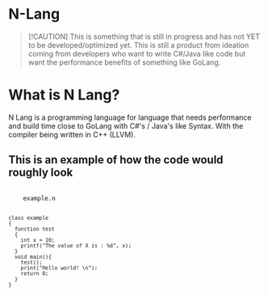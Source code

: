 # N-Lang
>[!CAUTION] This is something that is still in progress and has not YET to be developed/optimized yet. This is still a product from ideation coming from developers who want to write C#/Java like code but want the performance benefits of something like GoLang.
<h1>What is N Lang?</h1>
<p>N Lang is a programming language for language that needs performance and build time close to GoLang with C#'s / Java's like Syntax. With the compiler being written in C++ (LLVM).</p>
<section>
  <h1>This is an example of how the code would roughly look</h1>
  <code>
    example.n
    
    class example
    {
      function test
      {
        int x = 10;
        printf("The value of X is : %d", x);
      }
      void main(){
        test();
        print("Hello world! \n");
        return 0;
      }
    }
  </code>
</section>
